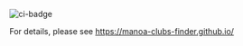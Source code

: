 ![ci-badge](https://github.com/manoa-clubs-finder/manoa-clubs-finder/workflows/ci-manoa-clubs-finder/badge.svg)

For details, please see https://manoa-clubs-finder.github.io/

